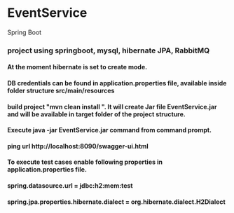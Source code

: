 # EventService
Spring Boot 

### project using springboot, mysql, hibernate JPA, RabbitMQ

#### At the moment hibernate is set to create mode.

#### DB credentials can be found in application.properties file, available inside folder structure src/main/resources

#### build project "mvn clean install ". It will create Jar file EventService.jar and will be available in target folder of the project structure. 

#### Execute java -jar EventService.jar command from command prompt. 

#### ping url http://localhost:8090/swagger-ui.html 

#### To execute test cases enable following properties in application.properties file.
#### spring.datasource.url = jdbc:h2:mem:test
#### spring.jpa.properties.hibernate.dialect = org.hibernate.dialect.H2Dialect
